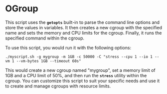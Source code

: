 # OGroup

This script uses the **`getopts`** built-in to parse the command line options and store the values in variables. It then creates a new cgroup with the specified name and sets the memory and CPU limits for the cgroup. Finally, it runs the specified command within the cgroup.

To use this script, you would run it with the following options:

```
./myscript.sh -g mygroup -m 1GB -c 50000 -C "stress --cpu 1 --io 1 --vm 1 --vm-bytes 1GB --timeout 60s"
```

This would create a new cgroup named "mygroup", set a memory limit of 1GB and a CPU limit of 50%, and then run the **`stress`** utility within the cgroup. You can customize this script to suit your specific needs and use it to create and manage cgroups with resource limits.